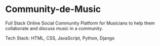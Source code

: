 # Community-de-Music
Full Stack Online Social Community Platform for Musicians to help them collaborate and discuss music in a community.


Tech Stack:  HTML, CSS, JavaScript, Python, Django
